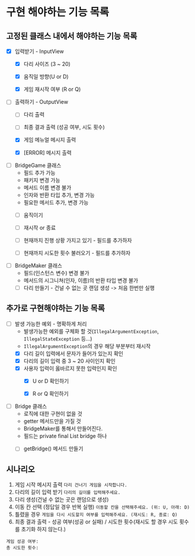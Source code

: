 # 구현 해야하는 기능 목록

## 고정된 클래스 내에서 해야하는 기능 목록
* [x] 입력받기 - InputView
    * [x] 다리 사이즈 (3 ~ 20)
    * [x] 움직일 방향(U or D)
    * [x] 게임 재시작 여부 (R or Q)


* [ ] 출력하기 - OutputView
    * [ ] 다리 출력
    * [ ] 최종 결과 출력 (성공 여부, 시도 횟수)
    * [x] 게임 메뉴얼 메시지 출력
    * [x] [ERROR] 메시지 출력


* [ ] BridgeGame 클래스
    * 필드 추가 가능
    * 패키지 변경 가능
    * 메서드 이름 변경 불가
    * 인자와 반환 타입 추가, 변경 가능
    * 필요한 메서드 추가, 변경 가능
    * [ ] 움직이기
    * [ ] 재시작 or 종료
    * [ ] 현재까지 진행 상황 가지고 있기 - 필드를 추가하자
    * [ ] 현재까지 시도한 횟수 불러오기 - 필드를 추가하자


* [ ] BridgeMaker 클래스
    * 필드(인스턴스 변수) 변경 불가
    * 메서드의 시그니쳐(인자, 이름)의 반환 타입 변경 불가
    * [ ] 다리 만들기 - 건널 수 없는 곳 랜덤 생성 -> 처음 한번만 실행

## 추가로 구현해야하는 기능 목록
* [ ] 발생 가능한 예외 - 명확하게 처리
    * 발생가능한 예외를 구체화 할 것(`IllegalArgumentException`, `IllegalStateException` 등...)
    * `IllegalArgumentException`의 경우 해당 부분부터 재시작
    * [x] 다리 길이 입력에서 문자가 들어가 있는지 확인
    * [x] 다리의 길이 입력 중 3 ~ 20 사이인지 확인
    * [x] 사용자 입력이 옳바르지 못한 입력인지 확인
      * [x] U or D 확인하기
      * [x] R or Q 확인하기


* [ ] Bridge 클래스
    * 로직에 대한 구현이 없을 것
    * getter 메서드만을 가질 것
    * BridgeMaker를 통해서 만들어진다.
    * 필드는 private final List<String> bridge 하나
    * [ ] getBridge() 메서드 만들기


## 시나리오
1. 게임 시작 메시지 출력 `다리 건너기 게임을 시작합니다.`
2. 다리의 길이 입력 받기 `다리의 길이를 입력해주세요.`
3. 다리 생성(건널 수 없는 곳은 랜덤으로 생성)
4. 이동 칸 선택 (정답일 경우 반복 실행) `이동할 칸을 선택해주세요. (위: U, 아래: D)`
5. 틀렸을 경우 `게임을 다시 시도할지 여부를 입력해주세요. (재시도: R, 종료: Q)`
6. 최종 결과 출력 - 성공 여부(성공 or 실패) / 시도한 횟수(재시도 할 경우 시도 횟수를 초기화 하지 않는다.)
```
게임 성공 여부: 
총 시도한 횟수: 
```
